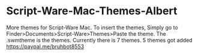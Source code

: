 # Script-Ware-Mac-Themes-Albert
More themes for Script-Ware Mac.
To insert the themes, Simply go to Finder>Documents>Script-Ware>Themes>Paste the theme.
The .swmtheme is the themes.
Currently there is 7 themes. 5 themes got added
https://paypal.me/bruhbot8553

